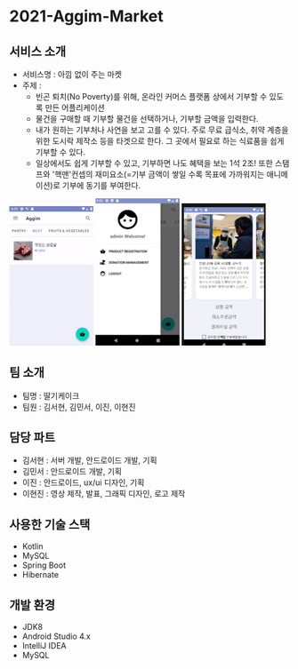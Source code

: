 # 2021-Aggim-Market

## 서비스 소개
* 서비스명 : 아낌 없이 주는 마켓
* 주제 : 
  - 빈곤 퇴치(No Poverty)를 위해, 온라인 커머스 플랫폼 상에서 기부할 수 있도록 만든 어플리케이션
  - 물건을 구매할 때 기부할 물건을 선택하거나, 기부할 금액을 입력한다.
  - 내가 원하는 기부처나 사연을 보고 고를 수 있다. 주로 무료 급식소, 취약 계층을 위한 도시락 제작소 등을 타겟으로 한다. 그 곳에서 필요로 하는 식료품을 쉽게 기부할 수 있다.
  - 일상에서도 쉽게 기부할 수 있고, 기부하면 나도 혜택을 보는 1석 2조! 또한 스탬프와 '핵맨'컨셉의 재미요소(=기부 금액이 쌓일 수록 목표에 가까워지는 애니메이션)로 기부에 동기를 부여한다.


<img width="30%" src="./images/상품등록.gif"/>
<img width="30%" src="./images/기부처목록.gif"/>
<img width="30%" src="./images/결제.png"/>



## 팀 소개
* 팀명 : 딸기케이크
* 팀원 : 김서현, 김민서, 이진, 이현진

## 담당 파트
* 김서현 : 서버 개발, 안드로이드 개발, 기획
* 김민서 : 안드로이드 개발, 기획
* 이진 : 안드로이드, ux/ui 디자인, 기획
* 이현진 : 영상 제작, 발표, 그래픽 디자인, 로고 제작

## 사용한 기술 스택
* Kotlin
* MySQL
* Spring Boot
* Hibernate

## 개발 환경
* JDK8
* Android Studio 4.x
* IntelliJ IDEA
* MySQL

